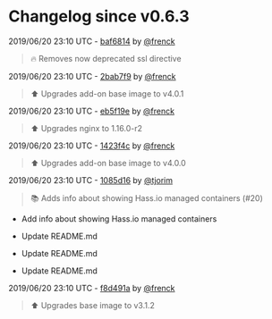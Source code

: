 # Changelog since v0.6.3

2019/06/20 23:10 UTC - [baf6814](https://github.com/hassio-addons/addon-portainer/commit/baf68149a3c52600ad5f63faf25dadf88d84ee69) by [@frenck](https://github.com/frenck)
> :fire: Removes now deprecated ssl directive 

2019/06/20 23:10 UTC - [2bab7f9](https://github.com/hassio-addons/addon-portainer/commit/2bab7f9a28b49f8e802cc43da28381436fce2247) by [@frenck](https://github.com/frenck)
> :arrow_up: Upgrades add-on base image to v4.0.1 

2019/06/20 23:10 UTC - [eb5f19e](https://github.com/hassio-addons/addon-portainer/commit/eb5f19e150d42010a509ebb7fadab0eade1853a8) by [@frenck](https://github.com/frenck)
> :arrow_up: Upgrades nginx to 1.16.0-r2 

2019/06/20 23:10 UTC - [1423f4c](https://github.com/hassio-addons/addon-portainer/commit/1423f4c5b95041f9b3928c61f5376bd59747876b) by [@frenck](https://github.com/frenck)
> :arrow_up: Upgrades add-on base image to v4.0.0 

2019/06/20 23:10 UTC - [1085d16](https://github.com/hassio-addons/addon-portainer/commit/1085d16fc44519ac543ca5866b90dfb33a43b476) by [@tjorim](https://github.com/tjorim)
> :books: Adds info about showing Hass.io managed containers (#20)

* Add info about showing Hass.io managed containers

* Update README.md

* Update README.md

* Update README.md 

2019/06/20 23:10 UTC - [f8d491a](https://github.com/hassio-addons/addon-portainer/commit/f8d491a2f0f779a20ab805fcff1da1186a8e0f21) by [@frenck](https://github.com/frenck)
> :arrow_up: Upgrades base image to v3.1.2 

